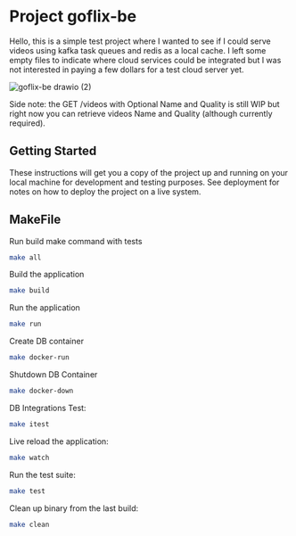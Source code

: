 # Project goflix-be

Hello, this is a simple test project where I wanted to see if I could serve videos using kafka task queues and redis as a local cache. I left some empty files to indicate where cloud services could be integrated but I was not interested in paying a few dollars for a test cloud server yet.


![goflix-be drawio (2)](https://github.com/user-attachments/assets/9af94e4a-e7c8-4712-a752-cbc94c992603)


Side note: the GET /videos with Optional Name and Quality is still WIP but right now you can retrieve videos Name and Quality (although currently required).

## Getting Started

These instructions will get you a copy of the project up and running on your local machine for development and testing purposes. See deployment for notes on how to deploy the project on a live system.

## MakeFile

Run build make command with tests
```bash
make all
```

Build the application
```bash
make build
```

Run the application
```bash
make run
```
Create DB container
```bash
make docker-run
```

Shutdown DB Container
```bash
make docker-down
```

DB Integrations Test:
```bash
make itest
```

Live reload the application:
```bash
make watch
```

Run the test suite:
```bash
make test
```

Clean up binary from the last build:
```bash
make clean
```
